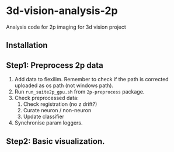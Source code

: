 # 3d-vision-analysis-2p
Analysis code for 2p imaging for 3d vision project

## Installation

## Step1: Preprocess 2p data
1. Add data to flexilim. Remember to check if the path is corrected uploaded as os path (not windows path).
2. Run `run_suite2p_gpu.sh` from `2p-preprocess` package.
3. Check preprocessed data:
    1. Check registration (no z drift?)
    2. Curate neuron / non-neuron
    3. Update classifier 
4. Synchronise param loggers. 

## Step2: Basic visualization.
  
